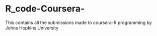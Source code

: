 # R_code-Coursera-
This contains all the submissions made to coursera-R programming by Johns Hopkins University
